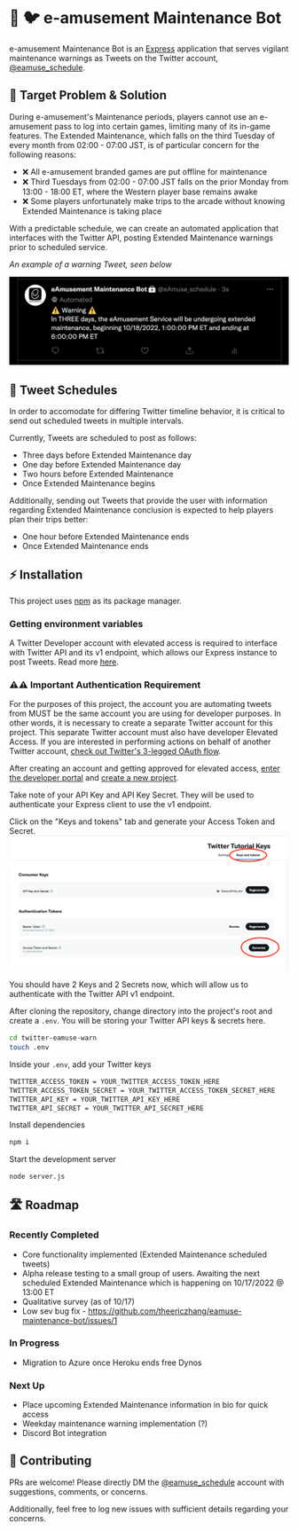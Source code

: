 # 🤖 🐦 e-amusement Maintenance Bot

e-amusement Maintenance Bot is an [Express](https://expressjs.com/) application that serves vigilant maintenance warnings as Tweets on the Twitter account, [@eamuse_schedule](https://twitter.com/eamuse_schedule). 

## 🎯 Target Problem & Solution

During e-amusement's Maintenance periods, players cannot use an e-amusement pass to log into certain games, limiting many of its in-game features. The Extended Maintenance, which falls on the third Tuesday of every month from 02:00 - 07:00 JST, is of particular concern for the following reasons:

* ❌ All e-amusement branded games are put offline for maintenance
* ❌ Third Tuesdays from 02:00 - 07:00 JST falls on the prior Monday from 13:00 - 18:00 ET, where the Western player base remains awake
* ❌ Some players unfortunately make trips to the arcade without knowing Extended Maintenance is taking place

With a predictable schedule, we can create an automated application that interfaces with the Twitter API, posting Extended Maintenance warnings prior to scheduled service. 

*An example of a warning Tweet, seen below*

![An example of a warning Tweet](/assets/tweet_example.png)

## 📅 Tweet Schedules
In order to accomodate for differing Twitter timeline behavior, it is critical to send out scheduled tweets in multiple intervals.

Currently, Tweets are scheduled to post as follows:
* Three days before Extended Maintenance day
* One day before Extended Maintenance day
* Two hours before Extended Maintenance
* Once Extended Maintenance begins

Additionally, sending out Tweets that provide the user with information regarding Extended Maintenance conclusion is expected to help players plan their trips better: 

* One hour before Extended Maintenance ends
* Once Extended Maintenance ends

## ⚡ Installation
This project uses [npm](https://docs.npmjs.com/downloading-and-installing-node-js-and-npm) as its package manager.

### Getting environment variables
A Twitter Developer account with elevated access is required to interface with Twitter API and its v1 endpoint, which allows our Express instance to post Tweets. Read more [here](https://developer.twitter.com/en/docs/twitter-api/getting-started/about-twitter-api#v2-access-leve). 

### ⚠️⚠️ Important Authentication Requirement
For the purposes of this project, the account you are automating tweets from MUST be the same account you are using for developer purposes. In other words, it is necessary to create a separate Twitter account for this project. This separate Twitter account must also have developer Elevated Access. If you are interested in performing actions on behalf of another Twitter account, [check out Twitter's 3-legged OAuth flow](https://developer.twitter.com/en/docs/authentication/oauth-1-0a/obtaining-user-access-tokens).

After creating an account and getting approved for elevated access, [enter the developer portal](https://developer.twitter.com/en/portal/projects-and-apps) and [create a new project](https://developer.twitter.com/en/portal/apps/new). 

Take note of your API Key and API Key Secret. They will be used to authenticate your Express client to use the v1 endpoint.

Click on the "Keys and tokens" tab and generate your Access Token and Secret.
![Access Token and Secret Location](/assets/twitter_auth_keys.png)

You should have 2 Keys and 2 Secrets now, which will allow us to authenticate with the Twitter API v1 endpoint.

After cloning the repository, change directory into the project's root and create a `.env`. You will be storing your Twitter API keys & secrets here.

```bash
cd twitter-eamuse-warn
touch .env
```

Inside your `.env`, add your Twitter keys 

```
TWITTER_ACCESS_TOKEN = YOUR_TWITTER_ACCESS_TOKEN_HERE
TWITTER_ACCESS_TOKEN_SECRET = YOUR_TWITTER_ACCESS_TOKEN_SECRET_HERE
TWITTER_API_KEY = YOUR_TWITTER_API_KEY_HERE
TWITTER_API_SECRET = YOUR_TWITTER_API_SECRET_HERE
```

Install dependencies 

```bash
npm i
```

Start the development server

```bash
node server.js
```


## 🛣️ Roadmap
### Recently Completed
* Core functionality implemented (Extended Maintenance scheduled tweets)
* Alpha release testing to a small group of users. Awaiting the next scheduled Extended Maintenance which is happening on 10/17/2022 @ 13:00 ET
* Qualitative survey (as of 10/17)
* Low sev bug fix - https://github.com/theericzhang/eamuse-maintenance-bot/issues/1
### In Progress
* Migration to Azure once Heroku ends free Dynos
### Next Up
* Place upcoming Extended Maintenance information in bio for quick access
* Weekday maintenance warning implementation (?)
* Discord Bot integration

## 🤝 Contributing 
PRs are welcome! Please directly DM the [@eamuse_schedule](https://twitter.com/eamuse_schedule) account with suggestions, comments, or concerns. 

Additionally, feel free to log new issues with sufficient details regarding your concerns.

